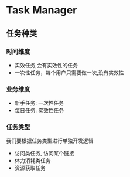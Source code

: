 # Task Manager

## 任务种类

### 时间维度

- 实效任务,会有实效性的任务
- 一次性任务，每个用户只需要做一次,没有实效性

### 业务维度

- 新手任务: 一次性任务
- 每日任务: 实效性任务

### 任务类型

我们要根据任务类型进行单独开发逻辑

- 访问类任务, 访问某个链接
- 体力消耗类任务
- 资源获取任务
